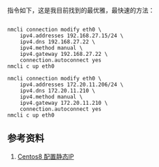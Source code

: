 指令如下，这是我目前找到的最优雅，最快速的方法：

~~~

nmcli connection modify eth0 \
    ipv4.addresses 192.168.27.15/24 \
    ipv4.dns 192.168.27.22 \
    ipv4.method manual \
    ipv4.gateway 192.168.27.22 \
    connection.autoconnect yes 
nmcli c up eth0

nmcli connection modify eth0 \
    ipv4.addresses 172.20.11.206/24 \
    ipv4.dns 172.20.11.210 \
    ipv4.method manual \
    ipv4.gateway 172.20.11.210 \
    connection.autoconnect yes 
nmcli c up eth0

~~~

## 参考资料

1. [Centos8 配置静态IP](https://www.cnblogs.com/qianyuliang/p/11591970.html)